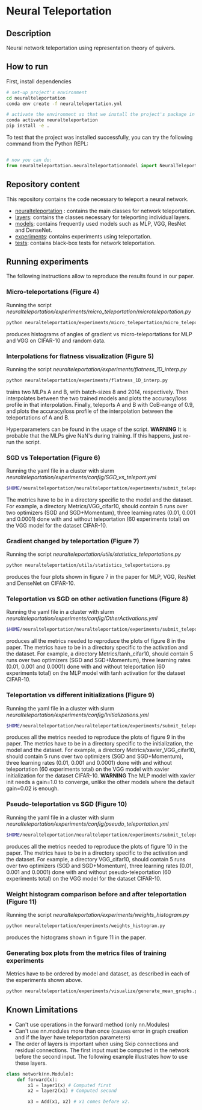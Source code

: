 # Neural Teleportation    
 
## Description   

Neural network teleportation using representation theory of quivers. 

## How to run   
First, install dependencies   
```bash
# set-up project's environment
cd neuralteleportation
conda env create -f neuralteleportation.yml

# activate the environment so that we install the project's package in it
conda activate neuralteleportation
pip install -e .

```
To test that the project was installed successfully, you can try the following command from the Python REPL:
```python

# now you can do:
from neuralteleportation.neuralteleportationmodel import NeuralTeleportationModel   
``` 

## Repository content

This repository contains the code necessary to teleport a neural network. 

* [neuralteleportation](neuralteleportation) : contains the main classes for network teleportation. 
* [layers](neuralteleportation/layers): contains the classes necessary for teleporting individual layers. 
* [models](neuralteleportation/models): contains frequently used models such as MLP, VGG, ResNet and DenseNet.
* [experiments](neuralteleportation/experiments): contains experiments using teleportation. 
* [tests](tests): contains black-box tests for network teleportation. 

## Running experiments

The following instructions allow to reproduce the results found in our paper.

### Micro-teleportations (Figure 4)

Running the script *neuralteleportation/experiments/micro_teleportation/microteleportation.py*

```bash
python neuralteleportation/experiments/micro_teleportation/micro_teleportation.py
```

produces histograms of angles of gradient vs micro-teleportations for MLP and VGG on CIFAR-10 and random data.


### Interpolations for flatness visualization (Figure 5)

Running the script *neuralteleportation/experiments/flatness_1D_interp.py*

```bash
python neuralteleportation/experiments/flatness_1D_interp.py
```

trains two MLPs A and B, with batch-sizes 8 and 2014, respectively. Then interpolates between the two trained models and plots the accuracy/loss profile in that interpolation. Finally, teleports A and B with CoB-range of 0.9, and plots the accuracy/loss profile of the interpolation between the teleportations of A and B.

Hyperparameters can be found in the usage of the script. 
**WARNING** It is probable that the MLPs give NaN's during training. If this happens, just re-run the script.

### SGD vs Teleportation (Figure 6)

Running the yaml file in a cluster with slurm *neuralteleportation/experiments/config/SGD_vs_teleport.yml* 

```bash
$HOME/neuralteleportation/neuralteleportation/experiments/submit_teleport_training_batch.sh -p $HOME/neuralteleportation/ -d $HOME/datasets/ -f $HOME/neuralteleportation/neuralteleportation/experiments/config/SGD_vs_teleport.yml -v $HOME/virtualenv/ -m email@email.email --out_root_dir $HOME/scratch/SGDvsTeleport/Metrics/VGG_cifar10/
```
The metrics have to be in a directory specific to the model and the dataset. For example, a directory Metrics/VGG_cifar10, should contain 5 runs over two optimizers (SGD and SGD+Momentum), three learning rates (0.01, 0.001 and 0.0001) done with and without teleportation (60 experiments total) on the VGG model for the dataset CIFAR-10.

### Gradient changed by teleportation (Figure 7)

Running the script *neuralteleportation/utils/statistics_teleportations.py*

```bash
python neuralteleportation/utils/statistics_teleportations.py
```

produces the four plots shown in figure 7 in the paper for MLP, VGG, ResNet and DenseNet on CIFAR-10.

### Teleportation vs SGD on other activation functions (Figure 8)

Running the yaml file in a cluster with slurm *neuralteleportation/experiments/config/OtherActivations.yml* 

```bash
$HOME/neuralteleportation/neuralteleportation/experiments/submit_teleport_training_batch.sh -p $HOME/neuralteleportation/ -d $HOME/datasets/ -f $HOME/neuralteleportation/neuralteleportation/experiments/config/OtherActivations.yml -v $HOME/virtualenv/ -m email@email.email --out_root_dir $HOME/scratch/OtherActivations/Metrics/tanh_cifar10
```

produces all the metrics needed to reproduce the plots of figure 8 in the paper. The metrics have to be in a directory specific to the activation and the dataset. For example, a directory Metrics/tanh_cifar10, should contain 5 runs over two optimizers (SGD and SGD+Momentum), three learning rates (0.01, 0.001 and 0.0001) done with and without teleportation (60 experiments total) on the MLP model with tanh activation for the dataset CIFAR-10.

### Teleportation vs different initializations (Figure 9)

Running the yaml file in a cluster with slurm *neuralteleportation/experiments/config/Initializations.yml* 

```bash
$HOME/neuralteleportation/neuralteleportation/experiments/submit_teleport_training_batch.sh -p $HOME/neuralteleportation/ -d $HOME/datasets/ -f $HOME/neuralteleportation/neuralteleportation/experiments/config/Teleportation_vs_Initializers.yml -v $HOME/virtualenv/ -m email@email.email --out_root_dir $HOME/scratch/Initializations/Metrics/xavier_VGG_cifar10
```

produces all the metrics needed to reproduce the plots of figure 9 in the paper. The metrics have to be in a directory specific to the initialization, the model and the dataset. For example, a directory Metrics/xavier_VGG_cifar10, should contain 5 runs over two optimizers (SGD and SGD+Momentum), three learning rates (0.01, 0.001 and 0.0001) done with and without teleportation (60 experiments total) on the VGG model with xavier initialization for the dataset CIFAR-10. **WARNING** The MLP model with xavier init needs a gain=1.0 to converge, unlike the other models where the default gain=0.02 is enough.

### Pseudo-teleportation vs SGD (Figure 10)

Running the yaml file in a cluster with slurm *neuralteleportation/experiments/config/pseudo_teleportation.yml* 

```bash
$HOME/neuralteleportation/neuralteleportation/experiments/submit_teleport_training_batch.sh -p $HOME/neuralteleportation/ -d $HOME/datasets/ -f $HOME/neuralteleportation/neuralteleportation/experiments/config/SGD_vs_PseudoTeleport.yml -v $HOME/virtualenv/ -m email@email.email --out_root_dir $HOME/scratch/Pseudo_teleport/VGG_cifar10
```

produces all the metrics needed to reproduce the plots of figure 10 in the paper. The metrics have to be in a directory specific to the activation and the dataset. For example, a directory VGG_cifar10, should contain 5 runs over two optimizers (SGD and SGD+Momentum), three learning rates (0.01, 0.001 and 0.0001) done with and without pseudo-teleportation (60 experiments total) on the VGG model for the dataset CIFAR-10.

### Weight histogram comparison before and after teleportation (Figure 11)

Running the script *neuralteleportation/experiments/weights_histogram.py*

```bash
python neuralteleportation/experiments/weights_histogram.py
```

produces the histograms shown in figure 11 in the paper.

### Generating box plots from the metrics files of training experiments

Metrics have to be ordered by model and dataset, as described in each of the experiments shown above.

```bash
python neuralteleportation/experiments/visualize/generate_mean_graphs.py --metrics validate_accuracy --group_by teleport optimizer --experiment_dir ../Results_NeuralTeleportation/SGDvsTeleport/Metrics/VGG_cifar10/ --boxplot --box_epochs 30 60 95 --out_dir ../Results_NeuralTeleportation/SGDvsTeleport/Plots/
```

## Known Limitations

* Can't use operations in the forward method (only nn.Modules)
* Can't use nn.modules more than once (causes error in graph creation and if the layer have teleportation parameters)
* The order of layers is important when using Skip connections and residual connections. 
The first input must be computed in the network before the second input. The following example illustrates how to use these layers.
```python
class network(nn.Module):
    def forward(x):
        x1 = layer1(x) # Computed first
        x2 = layer2(x1) # Computed second

        x3 = Add(x1, x2) # x1 comes before x2.
``` 
